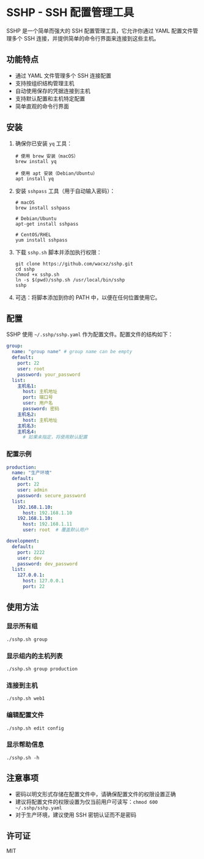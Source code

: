 # SSHP - SSH 配置管理工具

SSHP 是一个简单而强大的 SSH 配置管理工具，它允许你通过 YAML 配置文件管理多个 SSH 连接，并提供简单的命令行界面来连接到这些主机。

## 功能特点

- 通过 YAML 文件管理多个 SSH 连接配置
- 支持按组织结构管理主机
- 自动使用保存的凭据连接到主机
- 支持默认配置和主机特定配置
- 简单直观的命令行界面

## 安装

1. 确保你已安装 `yq` 工具：
   ```
   # 使用 brew 安装（macOS）
   brew install yq
   
   # 使用 apt 安装（Debian/Ubuntu）
   apt install yq
   ```

2. 安装 `sshpass` 工具（用于自动输入密码）：
   ```
   # macOS
   brew install sshpass
   
   # Debian/Ubuntu
   apt-get install sshpass
   
   # CentOS/RHEL
   yum install sshpass
   ```

3. 下载 `sshp.sh` 脚本并添加执行权限：
   ```
   git clone https://github.com/wacxz/sshp.git
   cd sshp
   chmod +x sshp.sh
   ln -s $(pwd)/sshp.sh /usr/local/bin/sshp
   sshp
   ```

4. 可选：将脚本添加到你的 PATH 中，以便在任何位置使用它。

## 配置

SSHP 使用 `~/.sshp/sshp.yaml` 作为配置文件。配置文件的结构如下：

```yaml
group:
  name: "group name" # group name can be empty
  default:
    port: 22
    user: root
    password: your_password
  list:
    主机名1:
      host: 主机地址
      port: 端口号
      user: 用户名
      password: 密码
    主机名2:
      host: 主机地址
    主机名3:
    主机名4:
      # 如果未指定，将使用默认配置
```

### 配置示例

```yaml
production:
  name: "生产环境"
  default:
    port: 22
    user: admin
    password: secure_password
  list:
    192.168.1.10:
      host: 192.168.1.10
    192.168.1.10:
      host: 192.168.1.11
      user: root  # 覆盖默认用户

development:
  default:
    port: 2222
    user: dev
    password: dev_password
  list:
    127.0.0.1:
      host: 127.0.0.1
      port: 22
```

## 使用方法

### 显示所有组

```
./sshp.sh group
```

### 显示组内的主机列表

```
./sshp.sh group production
```

### 连接到主机

```
./sshp.sh web1
```

### 编辑配置文件

```
./sshp.sh edit config
```

### 显示帮助信息

```
./sshp.sh -h
```

## 注意事项

- 密码以明文形式存储在配置文件中，请确保配置文件的权限设置正确
- 建议将配置文件的权限设置为仅当前用户可读写：`chmod 600 ~/.sshp/sshp.yaml`
- 对于生产环境，建议使用 SSH 密钥认证而不是密码

## 许可证

MIT
